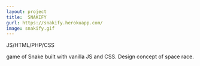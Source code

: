 ```yaml
---
layout: project
title:  SNAKIFY
gurl: https://snakify.herokuapp.com/
image: snakify.gif
---
```

JS/HTML/PHP/CSS

game of Snake built with vanilla JS and CSS. Design concept of space race.
